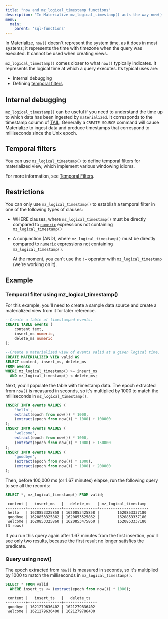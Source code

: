 ```yaml
---
title: "now and mz_logical_timestamp functions"
description: "In Materialize mz_logical_timestamp() acts the way now() does in most systems."
menu:
  main:
    parent: 'sql-functions'
---
```


In Materialize, `now()` doesn't represent the system time, as it does in most systems; it represents the time with timezone when the query was executed. It cannot be used when creating views.

`mz_logical_timestamp()` comes closer to what `now()` typically indicates. It represents the logical time at which a query executes. Its typical uses are:

* Internal debugging
* Defining [temporal filters](/sql/patterns/temporal-filters/)

## Internal debugging

`mz_logical_timestamp()` can be useful if you need to understand the time up to which data has been ingested by `materialized`. It corresponds to the timestamp column of [TAIL](/sql/tail). Generally a `CREATE SOURCE` command will cause Materialize to ingest data and produce timestamps that correspond to milliseconds since the Unix epoch.

## Temporal filters

You can use `mz_logical_timestamp()` to define temporal filters for materialized view, which implement various windowing idioms.

For more information, see [Temporal Filters](/sql/patterns/temporal-filters/).

## Restrictions

You can only use `mz_logical_timestamp()` to establish a temporal filter in one of the following types of clauses:

* WHERE clauses, where `mz_logical_timestamp()` must be directly compared to [`numeric`](/sql/types/numeric) expressions not containing `mz_logical_timestamp()`
* A conjunction (AND), where `mz_logical_timestamp()` must be directly compared to [`numeric`](/sql/types/numeric) expressions not containing `mz_logical_timestamp()`.

  At the moment, you can't use the `!=` operator with `mz_logical_timestamp` (we're working on it).

## Example

### Temporal filter using mz_logical_timestamp()

<!-- This example also appears in temporal-filters -->
For this example, you'll need to create a sample data source and create a materialized view from it for later reference.

```sql
--Create a table of timestamped events.
CREATE TABLE events (
    content text,
    insert_ms numeric,
    delete_ms numeric
);

--Create a materialized view of events valid at a given logical time.
CREATE MATERIALIZED VIEW valid AS
SELECT content, insert_ms, delete_ms
FROM events
WHERE mz_logical_timestamp() >= insert_ms
  AND mz_logical_timestamp() < delete_ms;
```

Next, you'll populate the table with timestamp data.
The epoch extracted from `now()` is measured in seconds, so it's multiplied by 1000 to match the milliseconds in `mz_logical_timestamp()`.

```sql
INSERT INTO events VALUES (
    'hello',
    extract(epoch from now()) * 1000,
    (extract(epoch from now()) * 1000) + 100000
);
INSERT INTO events VALUES (
    'welcome',
    extract(epoch from now()) * 1000,
    (extract(epoch from now()) * 1000) + 150000
);
INSERT INTO events VALUES (
    'goodbye',
    (extract(epoch from now()) * 1000),
    (extract(epoch from now()) * 1000) + 200000
);
```

Then, before 100,000 ms (or 1.67 minutes) elapse, run the following query to see all the records:

```sql
SELECT *, mz_logical_timestamp() FROM valid;
```
```nofmt
 content |   insert_ms   |   delete_ms   | mz_logical_timestamp
---------+---------------+---------------+----------------------
 hello   | 1620853325858 | 1620853425858 |        1620853337180
 goodbye | 1620853325862 | 1620853525862 |        1620853337180
 welcome | 1620853325860 | 1620853475860 |        1620853337180
(3 rows)
```

If you run this query again after 1.67 minutes from the first insertion, you'll see only two results, because the first result no longer satisfies the predicate.

### Query using now()

The epoch extracted from `now()` is measured in seconds, so it's multiplied by 1000 to match the milliseconds in `mz_logical_timestamp()`.

```sql
SELECT * FROM valid
  WHERE insert_ts <= (extract(epoch from now()) * 1000);
```
```nofmt
 content |   insert_ts   |   delete_ts
---------+---------------+---------------
 goodbye | 1621279636402 | 1621279836402
 welcome | 1621279636400 | 1621279786400
```
